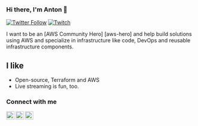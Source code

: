 ### Hi there, I'm Anton 👋

[![Twitter Follow](https://img.shields.io/twitter/follow/felipegfalcao?color=1DA1F2&logo=twitter&style=for-the-badge)](https://twitter.com/intent/follow?original_referer=https%3A%2F%2Fgithub.com%2Fantonbabenko&screen_name=felipegfalcao)
[![Twitch](https://img.shields.io/twitch/status/felipegfalcao?color=1DA1F2&logo=twitch&style=for-the-badge)](https://twitch.tv/felipegfalcao)


I want to be an [AWS Community Hero] [aws-hero] and help build solutions using AWS and specialize in infrastructure like code, DevOps and reusable infrastructure components.


## I like

- Open-source, Terraform and AWS
- Live streaming is fun, too.

### Connect with me

[<img align="left" alt="felipegfalcao | Twitter" width="22px" src="https://cdn.jsdelivr.net/npm/simple-icons@v3/icons/twitter.svg" />][twitter]
[<img align="left" alt="felipegfalcao | LinkedIn" width="22px" src="https://cdn.jsdelivr.net/npm/simple-icons@v3/icons/linkedin.svg" />][linkedin]
[<img align="left" alt="felipegfalcao | Twitch" width="22px" src="https://cdn.jsdelivr.net/npm/simple-icons@v3/icons/twitch.svg" />][twitch]


[twitter]: https://twitter.com/felipegfalcao
[linkedin]: https://linkedin.com/in/felipegfalcao
[twitch]: https://twitch.tv/felipegfalcao
